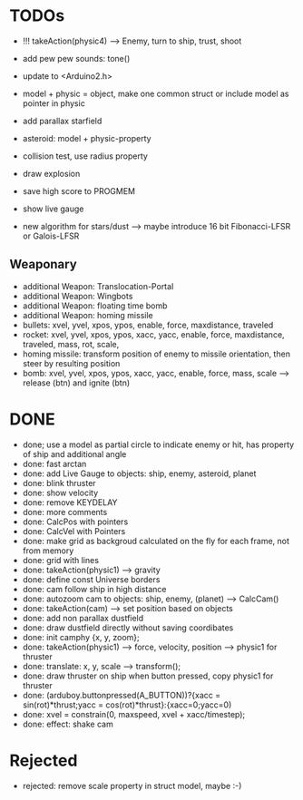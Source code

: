 # TODOs

 * !!! takeAction(physic4) --> Enemy, turn to ship, trust, shoot
 * add pew pew sounds: tone()
 * update to <Arduino2.h>
 * model + physic = object, make one common struct or include model as pointer in physic
 * add parallax starfield
 
 * asteroid: model + physic-property
 * collision test, use radius property
 * draw explosion
 * save high score to PROGMEM
 * show live gauge
 * new algorithm for stars/dust --> maybe introduce 16 bit Fibonacci-LFSR or Galois-LFSR

## Weaponary

 * additional Weapon: Translocation-Portal
 * additional Weapon: Wingbots
 * additional Weapon: floating time bomb
 * additional Weapon: homing missile
 * bullets: xvel, yvel, xpos, ypos, enable, force, maxdistance, traveled
 * rocket:  xvel, yvel, xpos, ypos, xacc, yacc, enable, force, maxdistance, traveled, mass, rot, scale, 
 * homing missile: transform position of enemy to missile orientation, then steer by resulting position
 * bomb:    xvel, yvel, xpos, ypos, xacc, yacc, enable, force, mass, scale --> release (btn) and ignite (btn)
 
# DONE
 
 * done; use a model as partial circle to indicate enemy or hit, has property of ship and additional angle
 * done: fast arctan
 * done: add Live Gauge to objects: ship, enemy, asteroid, planet
 * done: blink thruster
 * done: show velocity
 * done: remove KEYDELAY
 * done: more comments 
 * done: CalcPos with pointers
 * done: CalcVel with Pointers
 * done: make grid as backgroud calculated on the fly for each frame, not from memory
 * done: grid with lines
 * done: takeAction(physic1) --> gravity
 * done: define const Universe borders
 * done: cam follow ship in high distance
 * done: autozoom cam to objects: ship, enemy, (planet) --> CalcCam()
 * done: takeAction(cam) --> set position based on objects
 * done: add non parallax dustfield
 * done: draw dustfield directly without saving coordibates
 * done: init camphy {x, y, zoom};
 * done: takeAction(physic1) --> force, velocity, position --> physic1 for thruster
 * done: translate: x, y, scale --> transform();
 * done: draw thruster on ship when button pressed, copy physic1 for thruster
 * done: (arduboy.buttonpressed(A_BUTTON))?{xacc = sin(rot)*thrust;yacc = cos(rot)*thrust}:{xacc=0;yacc=0)
 * done: xvel = constrain(0, maxspeed, xvel + xacc/timestep);
 * done: effect: shake cam

# Rejected
 * rejected: remove scale property in struct model, maybe :-)
